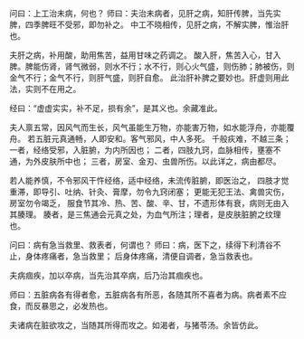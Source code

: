 问曰：上工治未病，何也？
师曰：夫治未病者，见肝之病，知肝传脾，当先实脾，四季脾旺不受邪，即勿补之。
中工不晓相传，见肝之病，不解实脾，惟治肝也。

夫肝之病，补用酸，助用焦苦，益用甘味之药调之。
酸入肝，焦苦入心，甘入脾。脾能伤肾，肾气微弱，则水不行；水不行，则心火气盛，则伤肺；肺被伤，则金气不行；金气不行，则肝气盛，则肝自愈。
此治肝补脾之要妙也。肝虚则用此法，实则不在用之。

经曰：“虚虚实实，补不足，损有余”，是其义也。余藏准此。

夫人禀五常，因风气而生长，风气虽能生万物，亦能害万物，如水能浮舟，亦能覆舟。
若五脏元真通畅，人即安和。客气邪风，中人多死。
千般疢难，不越三条；
一者，经络受邪，入脏腑，为内所因也；
二者，四肢九窍，血脉相传，壅塞不通，为外皮肤所中也；
三者，房室、金刃、虫兽所伤。以此详之，病由都尽。

若人能养慎，不令邪风干忤经络，适中经络，未流传脏腑，即医治之，
四肢才觉重滞，即导引、吐纳、针灸、膏摩，勿令九窍闭塞；
更能无犯王法、禽兽灾伤，房室勿令竭乏，
服食节其冷、热、苦、酸、辛、甘，不遗形体有衰，病则无由入其腠理。
腠者，是三焦通会元真之处，为血气所注；理者，是皮肤脏腑之纹理也。

问曰：病有急当救里、救表者，何谓也？
师曰：病，医下之，续得下利清谷不止，身体疼痛者，急当救里；
后身体疼痛，清便自调者，急当救表也。

夫病痼疾，加以卒病，当先治其卒病，后乃治其痼疾也。

师曰：五脏病各有得者愈，五脏病各有所恶，各随其所不喜者为病。病者素不应食，而反暴思之，必发热也。

夫诸病在脏欲攻之，当随其所得而攻之。如渴者，与猪苓汤。余皆仿此。